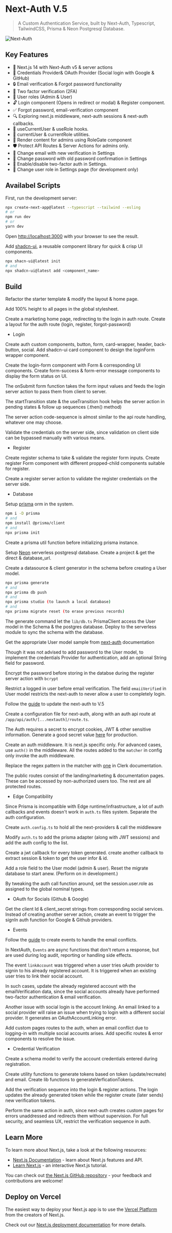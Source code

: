 # Next-Auth V.5

> A Custom Authentication Service, built by Next-Auth, Typescript, TailwindCSS, Prisma & Neon Postgresql Database.

![Next-Auth](https://i.ytimg.com/vi/w2h54xz6Ndw/maxresdefault.jpg)

## Key Features

-  🔐 Next.js 14 with Next-Auth v5 & server actions
-  🔑 Credentials Provider& OAuth Provider (Social login with Google & GitHub)
-  🔒 Email verification & Forgot password functionality
-  📱 Two factor verification (2FA)
-  👥 User roles (Admin & User)
-  🔓 Login component (Opens in redirect or modal) & Register component.
-  ✅ Forgot password, email-verification component
-  🔍 Exploring next.js middleware, next-auth sessions & next-auth callbacks.
-  👤 useCurrentUser & useRole hooks.
-  🧑 currentUser & currentRole utilities.
-  🚧 Render content for admins using RoleGate component
-  🛡️ Protect API Routes & Server Actions for admins only.
-  📧 Change email with new verification in Settings
-  🔑 Change password with old password confirmation in Settings
-  🔔 Enable/disable two-factor auth in Settings.
-  🔄 Change user role in Settings page (for development only)

## Availabel Scripts

First, run the development server:

```bash
npx create-next-app@latest --typescript --tailwind --esling
# or
npm run dev
# or
yarn dev
```

Open [http://localhost:3000](http://localhost:3000) with your browser to see the result.

Add [shadcn-ui](https://ui.shadcn.com/docs/installation/next), a reusable component library for quick & crisp UI components.

```bash
npx shacn-ui@latest init
# and
npx shadcn-ui@latest add <component_name>
```

## Build

Refactor the starter template & modify the layout & home page.

Add 100% height to all pages in the global stylesheet.

Create a marketing home page, redirecting to the login in auth route. Create a layout for the auth route (login, register, forgot-password)

-  Login

Create auth custom components, button, form, card-wrapper, header, back-button, social. Add shadcn-ui card component to design the loginForm wrapper component.

Create the login-form component with Form & corresponding UI components. Create form-success & form-error message components to display the form status on UI.

The onSubmit form function takes the form input values and feeds the login server action to pass them from client to server.

The startTransition state & the useTransition hook helps the server action in pending states & follow up sequences (.then() method)

The server action code-sequence is almost similar to the api route handling, whatever one may choose.

Validate the credentials on the server side, since validation on client side can be bypassed manually with various means.

-  Register

Create register schema to take & validate the register form inputs. Create register Form component with different propped-child components suitable for register.

Create a register server action to validate the register credentials on the server side.

-  Database

Setup [prisma](https://www.prisma.io/docs/getting-started/setup-prisma/add-to-existing-project/relational-databases-typescript-postgresql) orm in the system.

```bash
npm i -D prisma
# and
npm install @prisma/client
# and
npx prisma init
```

Create a prisma util function before initializing prisma instance.

Setup [Neon](https://console.neon.tech) serverless postgresql database. Create a project & get the direct & database_url.

Create a datasource & client generator in the schema before creating a User model.

```bash
npx prisma generate
# and
npx prisma db push
# and
npx prisma studio (to launch a local database)
# and
npx prisma migrate reset (to erase previous records)
```

The generate command let the `lib/db.ts` PrismaClient access the User model in the Schema & the postgres database. Deploy to the serverless module to sync the schema with the database.

Get the appropriate User model sample from [next-auth](https://authjs.dev/reference/adapter/prisma) documentation

Though it was not advised to add password to the User model, to implement the credentials Provider for authentication, add an optional String field for password.

Encrypt the password before storing in the databse during the register server action with `bcrypt`

Restrict a logged in user before email verification. The field `emaiiVerified` in User model restricts the next-auth to never allow a user to completely login.

Follow the [guide](https://authjs.dev/guides/upgrade-to-v5) to update the next-auth to V.5

Create a configuration file for next-auth, along with an auth api route at `/app/api/auth/[...nextauth]/route.ts`.

The Auth requires a secret to encrypt cookies, JWT & other sensitive information. Generate a good secret value [here](https://authjs.dev/reference/core/errors#missingsecret) for production.

Create an auth middleware. It is next.js specific only. For advanced cases, use `auth()` in the middleware. All the routes added to the `matcher` in config only invoke the auth middleware.

Replace the regex pattern in the matcher with [one](https://clerk.com/docs/quickstarts/nextjs) in Clerk documentation.

The public routes consist of the landing/marketing & documentation pages. These can be accessed by non-authorized users too. The rest are all protected routes.

-  Edge Compatibility

Since Prisma is incompatible with Edge runtime/infrastructure, a lot of auth callbacks and events doesn't work in `auth.ts` files system. Separate the auth configuration.

Create `auth.config.ts` to hold all the next-providers & call the middleware

Modify `auth.ts` to add the prisma adapter (along with JWT sessions) and add the auth config to the list.

Create a jwt callback for every token generated. create another callback to extract session & token to get the user infor & id.

Add a role field to the User model (admin & user). Reset the migrate database to start anew. (Perform on in development.)

By tweaking the auth call function around, set the session.user.role as assigned to the global nominal types.

-  OAuth for Socials (Github & Google)

Get the client Id & client_secret strings from corresponding social services. Instead of creating another server action, create an event to trigger the signIn auth function for Google & Github providers.

-  Events

Follow the [guide](https://next-auth.js.org/configuration/events) to create events to handle the email conflicts.

In NextAuth, `Events` are async functions that don't return a response, but are used during log audit, reporting or handling side effects.

The event `linkAccount` was triggered when a user tries oAuth provider to signin to his already registered account. It is triggered when an existing user tries to link their social account.

In such cases, update the already registered account with the emailVerification data, since the social accounts already have performed two-factor authentication & email verification.

Another issue with social login is the account linking. An email linked to a social provider will raise an issue when trying to login with a different social provider. It generates an OAuthAccountLinking error.

Add custom pages routes to the auth, when an email conflict due to logging-in with multiple social accounts arises. Add specific routes & error components to resolve the issue.

-  Credential Verification

Create a schema model to verify the account credentials entered during registration.

Create utility functions to generate tokens based on token (update/recreate) and email. Create lib functions to generateVerficationTokens.

Add the verification sequence into the login & register actions. The login updates the already generated token while the register create (later sends) new verification tokens.

Perform the same action in auth, since next-auth creates custom pages for errors unaddressed and redirects them without supervision. For full security, and seamless UX, restrict the verification sequence in auth.

## Learn More

To learn more about Next.js, take a look at the following resources:

-  [Next.js Documentation](https://nextjs.org/docs) - learn about Next.js features and API.
-  [Learn Next.js](https://nextjs.org/learn) - an interactive Next.js tutorial.

You can check out [the Next.js GitHub repository](https://github.com/vercel/next.js/) - your feedback and contributions are welcome!

## Deploy on Vercel

The easiest way to deploy your Next.js app is to use the [Vercel Platform](https://vercel.com/new?utm_medium=default-template&filter=next.js&utm_source=create-next-app&utm_campaign=create-next-app-readme) from the creators of Next.js.

Check out our [Next.js deployment documentation](https://nextjs.org/docs/deployment) for more details.
